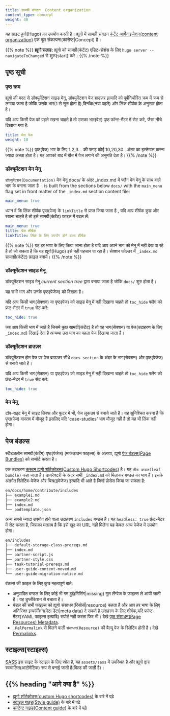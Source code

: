 ```yaml
---
title: सामग्री संगठन  Content organization
content_type: concept
weight: 40
---
```



<!-- overview -->

यह साइट हुगो(Hugo) का उपयोग करती है। ह्यूगो में सामग्री संगठन [कंटेंट आर्गेनाइजेशन(content organization)](https://gohugo.io/content-management/organization/) एक मूल संकल्पना(कांसेप्ट|Concept) है।



<!-- body -->

{{% note %}}
**ह्यूगो सलाह:** ह्यूगो को सामग्री(कंटेंट) एडिट-सेशंस के लिए `hugo server --navigateToChanged` से शुरू(start) करे।
{{% /note %}}

## पृष्ठ सूची

### पृष्ठ क्रम

ह्यूगो की मदद से डॉक्यूमेंटेशन साइड मेनू, डॉक्यूमेंटशन पेज ब्राउज़र इत्यादि को पूर्वनिर्धारित क्रम में क्रम से लगाया जाता है जोकि उसके भार(1 से सुरु होता है),दिनाँक(नया पहले) और लिंक शीर्षक के अनुसार होता है। 

यदि आप किसी पेज को पहले रखना चाहते है तो उसका भार(वेट) पृष्ठ फॉन्ट-मैंटर में सेट करे, जैसा नीचे दिखाया गया है:

```yaml
title: मेरा पेज
weight: 10
```


{{% note %}}
पृष्ठ(पेज) भार के लिए 1,2,3... की जगह कोई 10,20,30.. अंतर का इस्तेमाल करना ज्यादा अच्छा होता है। यह आपको बाद में बीच में पेज लगाने की अनुमति देता है। 
{{% /note %}}


### डॉक्यूमेंटशन मेन मेनू

`डॉक्यूमेंटशन(Documentation)` मेन मेनू docs/ के अंदर _index.md में फ्लैग मेन मेनू के साथ वाले भाग के बनाना जाता है । is built from the sections below `docs/` with the `main_menu` flag set in front matter of the `_index.md` section content file:

```yaml
main_menu: true
```


ध्यान दें कि लिंक शीर्षक पृष्ठ(पेज) के `linkTitle` से प्राप्त किया जाता है , यदि आप शीर्षक कुछ और रखना चाहते है तो इसे सामग्री(कंटेंट) फ़ाइल में बदल लें:


```yaml
main_menu: true
title: पेज शीर्षक
linkTitle: लिंक के लिए उपयोग होने वाला शीर्षक
```


{{% note %}}
यह हर भाषा के लिए किया जाना होता है यदि आप अपने भाग को मेनू में नही देख पा रहे है तो जो सकता है कि यह ह्यूगो(Hugo) इसे नही पहचान पा रहा है। सेक्शन फोल्डर में `_index.md` सामाग्री(कंटेंट) फ़ाइल बनाये।
{{% /note %}}

### डॉक्यूमेंटशन साइड मेनू

डॉक्यूमेंटशन साइड मेनू _current section tree_ द्वारा बनाया जाता है जोकि `docs/` शुरु होता है।

यह सभी भाग और उनके पृष्ठ(पेजेज) को दिखता है।


यदि आप किसी भाग(सेक्शन) या पृष्ठ(पेज) को साइड मेनू में नही दिखाना चाहते तो `toc_hide` फ्लैग को फ्रंट-मेटर में `true` सेट करे:

```yaml
toc_hide: true
```

जब आप किसी भाग में जाते है जिसमे कुछ सामग्री(कंटेंट) है तो वह भाग(सेक्शन) या पेज(उदाहरण के लिए `_index.md`) दिखाई देता है अन्यथा उस भाग का पहला पेज दिखाया जाता है। 

### डॉक्यूमेंटशन ब्राउज़र

डॉक्यूमेंटशन होम पेज पर पेज ब्राऊज़र सीधे `docs section` के अंदर के भाग(सेक्शन) और पृष्ठ(पेजेज) से बनाये जाते है।

यदि आप किसी भाग(सेक्शन) या पृष्ठ(पेज) को साइड मेनू में नही दिखाना चाहते तो `toc_hide` फ्लैग को फ्रंट-मेटर में `true` सेट करे:

```yaml
toc_hide: true
```

### मेन मेनू

टॉप-राइट मेनू में साइट लिंक्स और फुटर में भी, पेज लूकउप से बनाये जाते है। यह सुनिश्चित करना है कि पृष्ठ(पेज) वास्तव में मौजूद है इसलिए यदि 'case-studies' भाग मौजूद नही है तो यह भी लिंक नही होगा।


## पेज बंडल्स

स्टैंडअलोन सामग्री(कंटेंग) पृष्ठ(पेजेज) (मार्कडाउन फाइल्स) के अलावा, ह्यूगो [पेज बंडल्स(Page Bundles)](https://gohugo.io/content-management/page-bundles/) को सप्पोर्ट करता है।

एक उदाहरण [कस्टम ह्यूगो शॉर्टकोडस(Custom Hugo Shortcodes)](/docs/contribute/style/hugo-shortcodes/) है। यह `लीफ बण्डल(leaf bundle)` कहा जाता है। डायरेक्टरी के अंदर सभी `_index.md` को मिलाकर बण्डल का भाग हैं। इसके अंतर्गत रिलेटिव-पेजेज और चित्र(इमेजेज) इत्यादि भी आते है जिन्हें प्रोसेस किया जा सकता है:

```bash
en/docs/home/contribute/includes
├── example1.md
├── example2.md
├── index.md
└── podtemplate.json
```

अन्य सबसे ज्यादा उपयोग होने वाला उदाहरण `includes` बण्डल है। यह `headless: true` फ्रंट-मैटर में सेट करता है, जिसका मतलब है कि इसे खुद का URL नही मिलेगा यह केवल अन्य पेजेज में उपयोग होगा।

```bash
en/includes
├── default-storage-class-prereqs.md
├── index.md
├── partner-script.js
├── partner-style.css
├── task-tutorial-prereqs.md
├── user-guide-content-moved.md
└── user-guide-migration-notice.md
```

बंडल्स की फ़ाइल के लिए कुछ महत्वपूर्ण बाते:

* अनुवादित बण्डल के लिए कोई भी गम हुई(मिसिंग|missing) मूल लैंग्वेज के फाइल्स ले आयी जाती है। यह डुप्लीकेशन से बचाता है।
* बंडल की सभी फाइल्स को ह्यूगो संसाधन(रिसोर्स|resource) कहता है और आप हर भाषा के लिए अतिरिक्त इन्फॉर्मेशन(मेटा डेटा|meta data) दे सकते है उदाहरण के लिए शीर्षक,यदि फॉन्ट-मैटर(YAML फाइल्स इत्यादि) सपोर्ट नही करता फिर भी। देखे [पृष्ठ संसाधन(Page Resources) Metadata](https://gohugo.io/content-management/page-resources/#page-resources-metadata).
* `.RelPermalink` से मिलने वाली `संसाधन(Resource)` की वैल्यू पेज के रिलेटिव होती है। देखे [Permalinks](https://gohugo.io/content-management/urls/#permalinks).


## स्टाइल्स(स्टाइल्स)

[SASS](https://sass-lang.com/) इस साइट के स्टाइल के लिए स्रोत है, यह `assets/sass` में उपस्थित है और ह्यूगो द्वारा स्वचालित(आटोमेटिक) रूप से बनाई जाती है(बिल्ड की जाती है)।



## {{% heading "आगे क्या है" %}}


* [ह्यूगो शॉर्टकोडस(custom Hugo shortcodes)](/docs/contribute/style/hugo-shortcodes/) के बारे में पढ़े
* [स्टाइल गाइड(Style guide)](/docs/contribute/style/style-guide) के बारे में पढ़े
* [कन्टेन्ट गाइड(Content guide)](/docs/contribute/style/content-guide) के बारे में पढ़े

